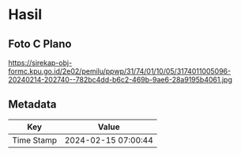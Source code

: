 # Hasil

## Foto C Plano

https://sirekap-obj-formc.kpu.go.id/2e02/pemilu/ppwp/31/74/01/10/05/3174011005096-20240214-202740--782bc4dd-b6c2-469b-9ae6-28a9195b4061.jpg


## Metadata

| Key        | Value               |
| ---------- | ------------------- |
| Time Stamp | 2024-02-15 07:00:44 |



